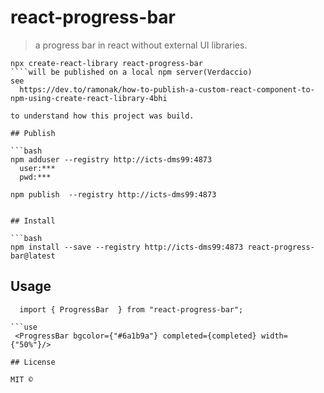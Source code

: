 # react-progress-bar

> a progress bar in react without external UI libraries.
```Project created with
npx create-react-library react-progress-bar
````will be published on a local npm server(Verdaccio)
see
  https://dev.to/ramonak/how-to-publish-a-custom-react-component-to-npm-using-create-react-library-4bhi

to understand how this project was build.

## Publish

```bash
npm adduser --registry http://icts-dms99:4873
  user:***
  pwd:***

npm publish  --registry http://icts-dms99:4873


## Install

```bash
npm install --save --registry http://icts-dms99:4873 react-progress-bar@latest
```

## Usage

```import
  import { ProgressBar  } from "react-progress-bar";

```use
 <ProgressBar bgcolor={"#6a1b9a"} completed={completed} width={"50%"}/>

## License

MIT ©
